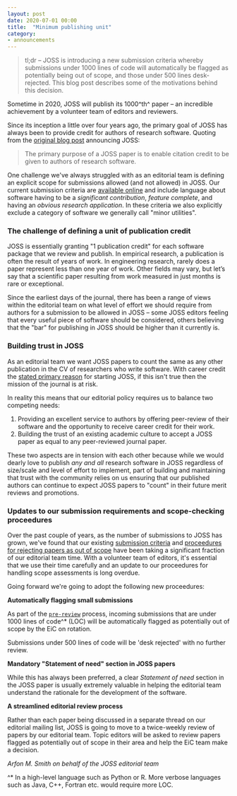 ```yaml
---
layout: post
date: 2020-07-01 00:00
title:  "Minimum publishing unit"
category:
- announcements
---
```


> tl;dr – JOSS is introducing a new submission criteria whereby submissions under 1000 lines of code will automatically be flagged as potentially being out of scope, and those under 500 lines desk-rejected. This blog post describes some of the motivations behind this decision.

Sometime in 2020, JOSS will publish its 1000^th^ paper – an incredible achievement by a volunteer team of editors and reviewers.

Since its inception a little over four years ago, the primary goal of JOSS has always been to provide credit for authors of research software. Quoting from the [original blog post](https://www.arfon.org/announcing-the-journal-of-open-source-software) announcing JOSS:

> The primary purpose of a JOSS paper is to enable citation credit to be given to authors of research software.

One challenge we've always struggled with as an editorial team is defining an explicit scope for submissions allowed (and not allowed) in JOSS. Our current submission criteria are [available online](https://joss.readthedocs.io/en/latest/submitting.html) and include language about software having to be a _significant contribution_, _feature complete_, and having an _obvious research application_. In these criteria we also explicitly exclude a category of software we generally call "minor utilities".

### The challenge of defining a unit of publication credit

JOSS is essentially granting "1 publication credit" for each software package that we review and publish. In empirical research, a publication is often the result of years of work. In engineering research, rarely does a paper represent less than one year of work. Other fields may vary, but let’s say that a scientific paper resulting from work measured in just months is rare or exceptional. 

Since the earliest days of the journal, there has been a range of views within the editorial team on what level of effort we should require from authors for a submission to be allowed in JOSS – some JOSS editors feeling that every useful piece of software should be considered, others believing that the "bar" for publishing in JOSS should be higher than it currently is. 

### Building trust in JOSS

As an editorial team we want JOSS papers to count the same as any other publication in the CV of researchers who write software. With career credit the [stated primary reason](https://www.arfon.org/announcing-the-journal-of-open-source-software) for starting JOSS, if this isn't true then the mission of the journal is at risk.

In reality this means that our editorial policy requires us to balance two competing needs:

1. Providing an excellent service to authors by offering peer-review of their software and the opportunity to receive career credit for their work.
2. Building the trust of an existing academic culture to accept a JOSS paper as equal to any peer-reviewed journal paper. 

These two aspects are in tension with each other because while we would dearly love to publish _any and all_ research software in JOSS regardless of size/scale and level of effort to implement, part of building and maintaining that trust with the community relies on us ensuring that our published authors can continue to expect JOSS papers to "count" in their future merit reviews and promotions.

### Updates to our submission requirements and scope-checking proceedures

Over the past couple of years, as the number of submissions to JOSS has grown, we've found that our existing [submission criteria](https://joss.readthedocs.io/en/latest/submitting.html) and [proceedures for rejecting papers as out of scope](https://joss.readthedocs.io/en/latest/editing.html#rejecting-a-paper) have been taking a significant fraction of our editorial team time. With a volunteer team of editors, it's essential that we use their time carefully and an update to our proceedures for handling scope assessments is long overdue.

Going forward we're going to adopt the following new proceedures:

**Automatically flagging small submissions**

As part of the [`pre-review`](https://github.com/openjournals/joss-reviews/issues?q=is%3Aissue+is%3Aopen+label%3Apre-review) process, incoming submissions that are under 1000 lines of code^* (LOC) will be automatically flagged as potentially out of scope by the EiC on rotation.

Submissions under 500 lines of code will be 'desk rejected' with no further review.

**Mandatory "Statement of need" section in JOSS papers**

While this has always been preferred, a clear _Statement of need_ section in the JOSS paper is usually extremely valuable in helping the editorial team understand the rationale for the development of the software.

**A streamlined editorial review process**

Rather than each paper being discussed in a separate thread on our editorial mailing list, JOSS is going to move to a twice-weekly review of papers by our editorial team. Topic editors will be asked to review papers flagged as potentially out of scope in their area and help the EiC team make a decision.

_Arfon M. Smith on behalf of the JOSS editorial team_

^* In a high-level language such as Python or R. More verbose languages such as Java, C++, Fortran etc. would require more LOC. 
